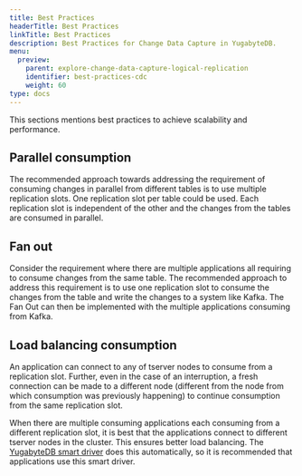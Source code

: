 ```yaml
---
title: Best Practices
headerTitle: Best Practices
linkTitle: Best Practices
description: Best Practices for Change Data Capture in YugabyteDB.
menu:
  preview:
    parent: explore-change-data-capture-logical-replication
    identifier: best-practices-cdc
    weight: 60
type: docs
---
```



This sections mentions best practices to achieve scalability and performance.

## Parallel consumption
The recommended approach towards addressing the requirement of consuming changes in parallel from different tables is to use multiple replication slots. One replication slot per table could be used. Each replication slot is independent of the other and the changes from the tables are consumed in parallel.

## Fan out 
Consider the requirement where there are multiple applications all requiring to consume changes from the same table. The recommended approach to address this requirement is to use one replication slot to consume the changes from the table and write the changes to a system like Kafka. The Fan Out can then be implemented with the multiple applications consuming from Kafka.

## Load balancing consumption
An application can connect to any of tserver nodes to consume from a replication slot. Further, even in the case of an interruption, a fresh connection can be made to a different node (different from the node from which consumption was previously happening) to continue consumption from the same replication slot.

When there are multiple consuming applications each consuming from a different replication slot, it is best that the applications connect to different tserver nodes in the cluster. This ensures better load balancing. The [YugabyteDB smart driver](../../../drivers) does this automatically, so it is recommended that applications use this smart driver.
